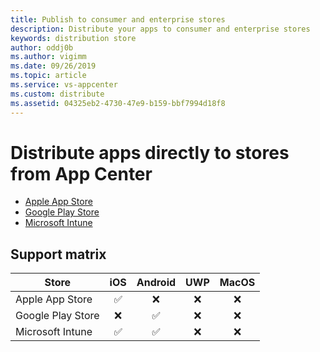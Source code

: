 ```yaml
---
title: Publish to consumer and enterprise stores
description: Distribute your apps to consumer and enterprise stores
keywords: distribution store
author: oddj0b
ms.author: vigimm
ms.date: 09/26/2019
ms.topic: article
ms.service: vs-appcenter
ms.custom: distribute
ms.assetid: 04325eb2-4730-47e9-b159-bbf7994d18f8
---
```


# Distribute apps directly to stores from App Center

- [Apple App Store](apple.md)
- [Google Play Store](googleplay.md)
- [Microsoft Intune](intune.md)

## Support matrix

| Store             | iOS | Android | UWP | MacOS |
| ----------------- | :-: | :-----: | :-: | :---: |
| Apple App Store   | ✅  |   ❌    | ❌  |  ❌   |
| Google Play Store | ❌  |   ✅    | ❌  |  ❌   |
| Microsoft Intune  | ✅  |   ✅    | ❌  |  ❌   |
